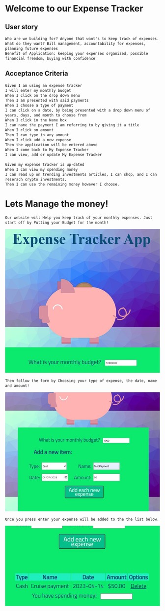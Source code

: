 # Welcome to our Expense Tracker

## User story
```
Who are we building for? Anyone that want's to keep track of expenses.
What do they want? Bill management, accountability for expenses, planning future expenses
Benefit of Application: keeping your expenses organized, possible financial freedom, buying with confidence

```
## Acceptance Criteria
```
Given I am using an expense tracker
I will enter my monthly budget
When I click on the drop down menu
Then I am presented with said payments
When I choose a type of payment
I can click on a date, by being presented with a drop down menu of years, days, and month to choose from
When I click in the Name box
I can name the payment I am referring to by giving it a title
When I click on amount
Then I can type in any amount
When I click add a new expense
Then the application will be entered above
When I come back to My Expense Tracker
I can view, add or update My Expense Tracker

Given my expense tracker is up-dated
When I can view my spending money
I can read up on trending investments articles, I can shop, and I can reserach crypto investments.
Then I can use the remaining money however I choose. 

```
# Lets Manage the money!
```
Our website will Help you keep track of your monthly expenses. Just start off by Putting your Budget for the month!
```
![Budget](assets/images/AddingYour%20Budget.jpg)
```
Then follow the form by Choosing your type of expense, the date, name and amount!
```
![AddItem](assets/images/AddingTypeNameDate.jpg)
```
Once you press enter your expense will be added to the the list below.
```
![AddingExpense](assets/images/ExpenseSHowsTheBottom.jpg)
```
